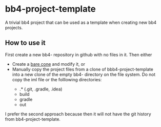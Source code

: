 # bb4-project-template
A trivial bb4 project that can be used as a template when creating new bb4 projects. 

## How to use it

First create a new bb4-<new project> repository in github with no files in it.
Then either
 * Create a [bare cone](https://help.github.com/articles/duplicating-a-repository/) and modify it, or
 * Manually copy the project files from a clone of bbb4-project-template into a new clone of the empty bb4-<new project> 
 directory on the file system. Do not copy the iml file or the folllowing directories:
   * .* (.git, .gradle, .idea) 
   * build
   * gradle
   * out
 
I prefer the second approach because then it will not have the git history from bb4-project-template.
 
